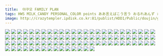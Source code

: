 ```yaml
---
title:  야쿠모 FAMILY PLAN
tags: HWS MILK_CANDY PERSONAL_COLOR points ああ言えばこう言う おるれあんず からあげ屋さん なみなみ爆弾 はんなま わいるどらびっつ アトモスフィア エレクトロガール フミンバイン ホシアメ 壊れた時計 夕凪雑貨店 小さい方がいい 장르：개그 장르：일상 캐릭터：란 캐릭터：유카리 캐릭터：첸 캐릭터：첸 합동인지
image: http://crazytempler.ipdisk.co.kr:81/publist/HDD1/Public/doujin/ghap/5961/001.jpg
---
```

<img src="http://crazytempler.ipdisk.co.kr:81/publist/HDD1/Public/doujin/ghap/5961/001.jpg">
<img src="http://crazytempler.ipdisk.co.kr:81/publist/HDD1/Public/doujin/ghap/5961/002.jpg">
<img src="http://crazytempler.ipdisk.co.kr:81/publist/HDD1/Public/doujin/ghap/5961/003.jpg">
<img src="http://crazytempler.ipdisk.co.kr:81/publist/HDD1/Public/doujin/ghap/5961/004.jpg">
<img src="http://crazytempler.ipdisk.co.kr:81/publist/HDD1/Public/doujin/ghap/5961/005.jpg">
<img src="http://crazytempler.ipdisk.co.kr:81/publist/HDD1/Public/doujin/ghap/5961/006.jpg">
<img src="http://crazytempler.ipdisk.co.kr:81/publist/HDD1/Public/doujin/ghap/5961/007.jpg">
<img src="http://crazytempler.ipdisk.co.kr:81/publist/HDD1/Public/doujin/ghap/5961/008.jpg">
<img src="http://crazytempler.ipdisk.co.kr:81/publist/HDD1/Public/doujin/ghap/5961/009.jpg">
<img src="http://crazytempler.ipdisk.co.kr:81/publist/HDD1/Public/doujin/ghap/5961/010.jpg">
<img src="http://crazytempler.ipdisk.co.kr:81/publist/HDD1/Public/doujin/ghap/5961/011.jpg">
<img src="http://crazytempler.ipdisk.co.kr:81/publist/HDD1/Public/doujin/ghap/5961/012.jpg">
<img src="http://crazytempler.ipdisk.co.kr:81/publist/HDD1/Public/doujin/ghap/5961/013.jpg">
<img src="http://crazytempler.ipdisk.co.kr:81/publist/HDD1/Public/doujin/ghap/5961/014.jpg">
<img src="http://crazytempler.ipdisk.co.kr:81/publist/HDD1/Public/doujin/ghap/5961/015.jpg">
<img src="http://crazytempler.ipdisk.co.kr:81/publist/HDD1/Public/doujin/ghap/5961/016.jpg">
<img src="http://crazytempler.ipdisk.co.kr:81/publist/HDD1/Public/doujin/ghap/5961/017.jpg">
<img src="http://crazytempler.ipdisk.co.kr:81/publist/HDD1/Public/doujin/ghap/5961/018.jpg">
<img src="http://crazytempler.ipdisk.co.kr:81/publist/HDD1/Public/doujin/ghap/5961/019.jpg">
<img src="http://crazytempler.ipdisk.co.kr:81/publist/HDD1/Public/doujin/ghap/5961/020.jpg">
<img src="http://crazytempler.ipdisk.co.kr:81/publist/HDD1/Public/doujin/ghap/5961/021.jpg">
<img src="http://crazytempler.ipdisk.co.kr:81/publist/HDD1/Public/doujin/ghap/5961/022.jpg">
<img src="http://crazytempler.ipdisk.co.kr:81/publist/HDD1/Public/doujin/ghap/5961/023.jpg">
<img src="http://crazytempler.ipdisk.co.kr:81/publist/HDD1/Public/doujin/ghap/5961/024.jpg">
<img src="http://crazytempler.ipdisk.co.kr:81/publist/HDD1/Public/doujin/ghap/5961/025.jpg">
<img src="http://crazytempler.ipdisk.co.kr:81/publist/HDD1/Public/doujin/ghap/5961/026.jpg">
<img src="http://crazytempler.ipdisk.co.kr:81/publist/HDD1/Public/doujin/ghap/5961/027.jpg">
<img src="http://crazytempler.ipdisk.co.kr:81/publist/HDD1/Public/doujin/ghap/5961/028.jpg">
<img src="http://crazytempler.ipdisk.co.kr:81/publist/HDD1/Public/doujin/ghap/5961/029.jpg">
<img src="http://crazytempler.ipdisk.co.kr:81/publist/HDD1/Public/doujin/ghap/5961/030.jpg">
<img src="http://crazytempler.ipdisk.co.kr:81/publist/HDD1/Public/doujin/ghap/5961/031.jpg">
<img src="http://crazytempler.ipdisk.co.kr:81/publist/HDD1/Public/doujin/ghap/5961/032.jpg">
<img src="http://crazytempler.ipdisk.co.kr:81/publist/HDD1/Public/doujin/ghap/5961/033.jpg">
<img src="http://crazytempler.ipdisk.co.kr:81/publist/HDD1/Public/doujin/ghap/5961/034.jpg">
<img src="http://crazytempler.ipdisk.co.kr:81/publist/HDD1/Public/doujin/ghap/5961/035.jpg">
<img src="http://crazytempler.ipdisk.co.kr:81/publist/HDD1/Public/doujin/ghap/5961/036.jpg">
<img src="http://crazytempler.ipdisk.co.kr:81/publist/HDD1/Public/doujin/ghap/5961/037.jpg">
<img src="http://crazytempler.ipdisk.co.kr:81/publist/HDD1/Public/doujin/ghap/5961/038.jpg">
<img src="http://crazytempler.ipdisk.co.kr:81/publist/HDD1/Public/doujin/ghap/5961/039.jpg">
<img src="http://crazytempler.ipdisk.co.kr:81/publist/HDD1/Public/doujin/ghap/5961/040.jpg">
<img src="http://crazytempler.ipdisk.co.kr:81/publist/HDD1/Public/doujin/ghap/5961/041.jpg">
<img src="http://crazytempler.ipdisk.co.kr:81/publist/HDD1/Public/doujin/ghap/5961/042.jpg">
<img src="http://crazytempler.ipdisk.co.kr:81/publist/HDD1/Public/doujin/ghap/5961/043.jpg">
<img src="http://crazytempler.ipdisk.co.kr:81/publist/HDD1/Public/doujin/ghap/5961/044.jpg">
<img src="http://crazytempler.ipdisk.co.kr:81/publist/HDD1/Public/doujin/ghap/5961/045.jpg">
<img src="http://crazytempler.ipdisk.co.kr:81/publist/HDD1/Public/doujin/ghap/5961/046.jpg">
<img src="http://crazytempler.ipdisk.co.kr:81/publist/HDD1/Public/doujin/ghap/5961/047.jpg">
<img src="http://crazytempler.ipdisk.co.kr:81/publist/HDD1/Public/doujin/ghap/5961/048.jpg">
<img src="http://crazytempler.ipdisk.co.kr:81/publist/HDD1/Public/doujin/ghap/5961/049.jpg">
<img src="http://crazytempler.ipdisk.co.kr:81/publist/HDD1/Public/doujin/ghap/5961/050.jpg">
<img src="http://crazytempler.ipdisk.co.kr:81/publist/HDD1/Public/doujin/ghap/5961/051.jpg">
<img src="http://crazytempler.ipdisk.co.kr:81/publist/HDD1/Public/doujin/ghap/5961/052.jpg">
<img src="http://crazytempler.ipdisk.co.kr:81/publist/HDD1/Public/doujin/ghap/5961/053.jpg">
<img src="http://crazytempler.ipdisk.co.kr:81/publist/HDD1/Public/doujin/ghap/5961/054.jpg">
<img src="http://crazytempler.ipdisk.co.kr:81/publist/HDD1/Public/doujin/ghap/5961/055.jpg">
<img src="http://crazytempler.ipdisk.co.kr:81/publist/HDD1/Public/doujin/ghap/5961/056.jpg">
<img src="http://crazytempler.ipdisk.co.kr:81/publist/HDD1/Public/doujin/ghap/5961/057.jpg">
<img src="http://crazytempler.ipdisk.co.kr:81/publist/HDD1/Public/doujin/ghap/5961/058.jpg">
<img src="http://crazytempler.ipdisk.co.kr:81/publist/HDD1/Public/doujin/ghap/5961/059.jpg">
<img src="http://crazytempler.ipdisk.co.kr:81/publist/HDD1/Public/doujin/ghap/5961/060.jpg">
<img src="http://crazytempler.ipdisk.co.kr:81/publist/HDD1/Public/doujin/ghap/5961/061.jpg">
<img src="http://crazytempler.ipdisk.co.kr:81/publist/HDD1/Public/doujin/ghap/5961/062.jpg">
<img src="http://crazytempler.ipdisk.co.kr:81/publist/HDD1/Public/doujin/ghap/5961/063.jpg">
<img src="http://crazytempler.ipdisk.co.kr:81/publist/HDD1/Public/doujin/ghap/5961/064.jpg">
<img src="http://crazytempler.ipdisk.co.kr:81/publist/HDD1/Public/doujin/ghap/5961/065.jpg">
<img src="http://crazytempler.ipdisk.co.kr:81/publist/HDD1/Public/doujin/ghap/5961/066.jpg">
<img src="http://crazytempler.ipdisk.co.kr:81/publist/HDD1/Public/doujin/ghap/5961/067.jpg">
<img src="http://crazytempler.ipdisk.co.kr:81/publist/HDD1/Public/doujin/ghap/5961/068.jpg">
<img src="http://crazytempler.ipdisk.co.kr:81/publist/HDD1/Public/doujin/ghap/5961/069.jpg">
<img src="http://crazytempler.ipdisk.co.kr:81/publist/HDD1/Public/doujin/ghap/5961/070.jpg">
<img src="http://crazytempler.ipdisk.co.kr:81/publist/HDD1/Public/doujin/ghap/5961/071.jpg">
<img src="http://crazytempler.ipdisk.co.kr:81/publist/HDD1/Public/doujin/ghap/5961/072.jpg">
<img src="http://crazytempler.ipdisk.co.kr:81/publist/HDD1/Public/doujin/ghap/5961/073.jpg">
<img src="http://crazytempler.ipdisk.co.kr:81/publist/HDD1/Public/doujin/ghap/5961/074.jpg">
<img src="http://crazytempler.ipdisk.co.kr:81/publist/HDD1/Public/doujin/ghap/5961/075.jpg">
<img src="http://crazytempler.ipdisk.co.kr:81/publist/HDD1/Public/doujin/ghap/5961/076.jpg">
<img src="http://crazytempler.ipdisk.co.kr:81/publist/HDD1/Public/doujin/ghap/5961/077.jpg">
<img src="http://crazytempler.ipdisk.co.kr:81/publist/HDD1/Public/doujin/ghap/5961/078.jpg">
<img src="http://crazytempler.ipdisk.co.kr:81/publist/HDD1/Public/doujin/ghap/5961/079.jpg">
<img src="http://crazytempler.ipdisk.co.kr:81/publist/HDD1/Public/doujin/ghap/5961/080.jpg">
<img src="http://crazytempler.ipdisk.co.kr:81/publist/HDD1/Public/doujin/ghap/5961/081.jpg">
<img src="http://crazytempler.ipdisk.co.kr:81/publist/HDD1/Public/doujin/ghap/5961/082.jpg">
<img src="http://crazytempler.ipdisk.co.kr:81/publist/HDD1/Public/doujin/ghap/5961/083.jpg">
<img src="http://crazytempler.ipdisk.co.kr:81/publist/HDD1/Public/doujin/ghap/5961/084.jpg">
<img src="http://crazytempler.ipdisk.co.kr:81/publist/HDD1/Public/doujin/ghap/5961/085.jpg">
<img src="http://crazytempler.ipdisk.co.kr:81/publist/HDD1/Public/doujin/ghap/5961/086.jpg">
<img src="http://crazytempler.ipdisk.co.kr:81/publist/HDD1/Public/doujin/ghap/5961/087.jpg">
<img src="http://crazytempler.ipdisk.co.kr:81/publist/HDD1/Public/doujin/ghap/5961/088.jpg">
<img src="http://crazytempler.ipdisk.co.kr:81/publist/HDD1/Public/doujin/ghap/5961/089.jpg">
<img src="http://crazytempler.ipdisk.co.kr:81/publist/HDD1/Public/doujin/ghap/5961/090.jpg">
